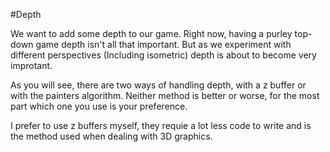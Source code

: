 #Depth

We want to add some depth to our game. Right now, having a purley top-down game depth isn't all that important. But as we experiment with different perspectives (Including isometric) depth is about to become very improtant.

As you will see, there are two ways of handling depth, with a z buffer or with the painters algorithm. Neither method is better or worse, for the most part which one you use is your preference. 

I prefer to use z buffers myself, they requie a lot less code to write and is the method used when dealing with 3D graphics. 